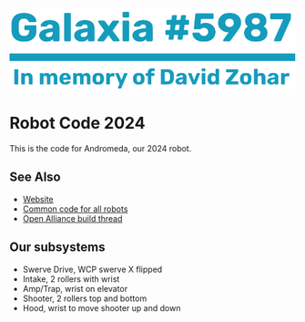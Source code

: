![](important-files/markdown/logo.png)
# Robot Code 2024
This is the code for Andromeda, our 2024 robot.

## See Also
 - [Website](https://galaxia5987.com)
 - [Common code for all robots](https://github.com/Galaxia5987/common)
 - [Open Alliance build thread](https://www.chiefdelphi.com/t/frc-5987-galaxia-2024-build-thread-open-alliance)

## Our subsystems
 - Swerve Drive, WCP swerve X flipped
 - Intake, 2 rollers with wrist
 - Amp/Trap, wrist on elevator
 - Shooter, 2 rollers top and bottom
 - Hood, wrist to move shooter up and down
